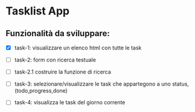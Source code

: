 # Tasklist App

## Funzionalità da sviluppare:

- [x] task-1: visualizzare un elenco html con tutte le task 
- [ ] task-2: form con ricerca testuale
- [ ] task-2.1 costruire la funzione di ricerca
- [ ] task-3: selezionare/visualizzare le task che appartegono a uno status, (todo,progress,done)
- [ ] task-4: visualizza le task del giorno corrente

